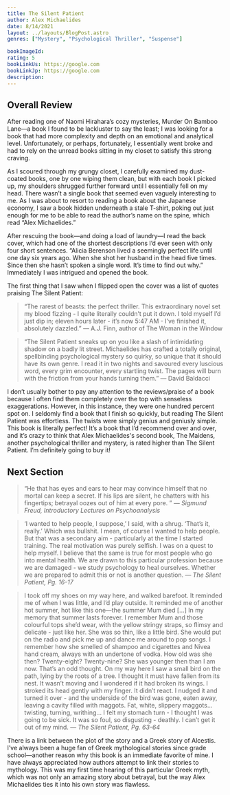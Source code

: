 ```yaml
---
title: The Silent Patient
author: Alex Michaelides
date: 8/14/2021
layout: ../layouts/BlogPost.astro
genres: ["Mystery", "Psychological Thriller", "Suspense"]

bookImageId: 
rating: 5
bookLinkUs: https://google.com
bookLinkJp: https://google.com
description:
---
```


## Overall Review

After reading one of Naomi Hirahara’s cozy mysteries, Murder On Bamboo Lane—a book I found to be lackluster to say the least; I was looking for a book that had more complexity and depth on an emotional and analytical level. Unfortunately, or perhaps, fortunately, I essentially went broke and had to rely on the unread books sitting in my closet to satisfy this strong craving. 

As I scoured through my grungy closet, I carefully examined my dust-coated books, one by one wiping them clean, but with each book I picked up, my shoulders shrugged further forward until I essentially fell on my head. There wasn’t a single book that seemed even vaguely interesting to me. As I was about to resort to reading a book about the Japanese economy, I saw a book hidden underneath a stale T-shirt, poking out just enough for me to be able to read the author’s name on the spine, which read “Alex Michaelides.” 

After rescuing the book—and doing a load of laundry—I read the back cover, which had one of the shortest descriptions I’d ever seen with only four short sentences. “Alicia Berenson lived a seemingly perfect life until one day six years ago. When she shot her husband in the head five times. Since then she hasn’t spoken a single word. It’s time to find out why.” Immediately I was intrigued and opened the book.

The first thing that I saw when I flipped open the cover was a list of quotes praising The Silent Patient:

>“The rarest of beasts: the perfect thriller. This extraordinary novel set my blood fizzing - I quite literally couldn’t put it down. I told myself I’d just dip in; eleven hours later - it’s now 5:47 AM - I’ve finished it, absolutely dazzled.”
— A.J. Finn, author of The Woman in the Window

>“The Silent Patient sneaks up on you like a slash of intimidating shadow on a badly lit street. Michaelides has crafted a totally original, spellbinding psychological mystery so quirky, so unique that it should have its own genre. I read it in two nights and savoured every luscious word, every grim encounter, every startling twist. The pages will burn with the friction from your hands turning them.”
— David Baldacci

I don’t usually bother to pay any attention to the reviews/praise of a book because I often find them completely over the top with senseless exaggerations. However, in this instance, they were one hundred percent spot on. I seldomly find a book that I finish so quickly, but reading The Silent Patient was effortless. The twists were simply genius and geniusly simple. This book is literally perfect! It’s a book that I’d recommend over and over, and it’s crazy to think that Alex Michaelides's second book, The Maidens, another psychological thriller and mystery, is rated higher than The Silent Patient. I’m definitely going to buy it!

## Next Section

>“He that has eyes and ears to hear may convince himself that no mortal can keep a secret. If his lips are silent, he chatters with his fingertips; betrayal oozes out of him at every pore. ”
<Cite>— Sigmund Freud, Introductory Lectures on Psychoanalysis</Cite>

>‘I wanted to help people, I suppose,’ I said, with a shrug. ‘That’s it, really.’
Which was bullshit.
I mean, of course I wanted to help people. But that was a secondary aim - particularly at the time I started training. The real motivation was purely selfish. I was on a quest to help myself. I believe that the same is true for most people who go into mental health. We are drawn to this particular profession because we are damaged - we study psychology to heal ourselves. Whether we are prepared to admit this or not is another question. 
<Cite>— The Silent Patient, Pg. 16-17</Cite>

>I took off my shoes on my way here, and walked barefoot. It reminded me of when I was little, and I’d play outside. It reminded me of another hot summer, hot like this one—the summer Mum died [...] In my memory that summer lasts forever. I remember Mum and those colourful tops she’d wear, with the yellow stringy straps, so flimsy and delicate - just like her. She was so thin, like a little bird. She would put on the radio and pick me up and dance me around to pop songs. I remember how she smelled of shampoo and cigarettes and Nivea hand cream, always with an undertone of vodka. How old was she then? Twenty-eight? Twenty-nine? She was younger then than I am now.
That’s an odd thought.
On my way here I saw a small bird on the path, lying by the roots of a tree. I thought it must have fallen from its nest. It wasn’t moving and I wondered if it had broken its wings. I stroked its head gently with my finger. It didn’t react. I nudged it and turned it over - and the underside of the bird was gone, eaten away, leaving a cavity filled with maggots. Fat, white, slippery maggots... twisting, turning, writhing... I felt my stomach turn - I thought I was going to be sick. It was so foul, so disgusting - deathly.
I can’t get it out of my mind.
<Cite>— The Silent Patient, Pg. 63-64</Cite>


There is a link between the plot of the story and a Greek story of Alcestis. I’ve always been a huge fan of Greek mythological stories since grade school—another reason why this book is an immediate favorite of mine. I have always appreciated how authors attempt to link their stories to mythology. This was my first time hearing of this particular Greek myth, which was not only an amazing story about betrayal, but the way Alex Michaelides ties it into his own story was flawless. 